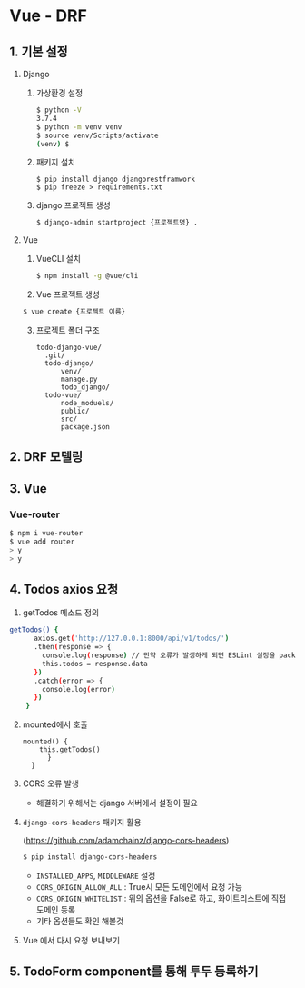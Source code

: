 # Vue - DRF

## 1. 기본 설정

1. Django

   1. 가상환경 설정

      ```bash
      $ python -V
      3.7.4
      $ python -m venv venv
      $ source venv/Scripts/activate
      (venv) $
      ```

      

   2. 패키지 설치

      ```
      $ pip install django djangorestframwork
      $ pip freeze > requirements.txt
      ```

   3. django 프로젝트 생성

      ```bash
      $ django-admin startproject {프로젝트명} .
      ```

      

2. Vue

   1. VueCLI 설치

      ```bash
      $ npm install -g @vue/cli
      ```

   2.  Vue 프로젝트 생성

      ```bash
      $ vue create {프로젝트 이름}
      ```

   3. 프로젝트 폴더 구조

      ```
      todo-django-vue/
      	.git/
      	todo-django/
      		venv/
      		manage.py
      		todo_django/
      	todo-vue/
      		node_moduels/
      		public/
      		src/
      		package.json
      ```



## 2. DRF 모델링

## 3. Vue

### Vue-router

```bash
$ npm i vue-router
$ vue add router
> y
> y
```



## 4. Todos axios 요청

1. getTodos 메소드 정의

```bash
getTodos() {
      axios.get('http://127.0.0.1:8000/api/v1/todos/')
      .then(response => {
        console.log(response) // 만약 오류가 발생하게 되면 ESLint 설정을 package.json에 추가
        this.todos = response.data
      })
      .catch(error => {
        console.log(error)
      })
    }
```

2. mounted에서 호출

   ```
   mounted() {
       this.getTodos()
         }
     }
   ```

   

3. CORS 오류 발생

   - 해결하기 위해서는 django 서버에서 설정이 필요

4. `django-cors-headers` 패키지 활용

   (https://github.com/adamchainz/django-cors-headers)

   ```bash
   $ pip install django-cors-headers
   ```

   - `INSTALLED_APPS`, `MIDDLEWARE` 설정
   - `CORS_ORIGIN_ALLOW_ALL` : True시 모든 도메인에서 요청 가능
   - `CORS_ORIGIN_WHITELIST` : 위의 옵션을 False로 하고, 화이트리스트에 직접 도메인 등록
   - 기타 옵션들도 확인 해볼것

5. Vue 에서 다시 요청 보내보기

## 5. TodoForm component를 통해 투두 등록하기

